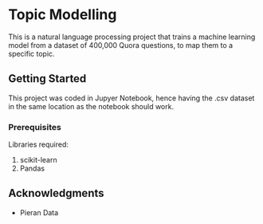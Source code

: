 # Topic Modelling

This is a natural language processing project that trains a machine learning model from a dataset of 400,000 Quora questions, to map them to a specific topic.

## Getting Started
This project was coded in Jupyer Notebook, hence having the .csv dataset in the same location as the notebook should work.

### Prerequisites
Libraries required:
1. scikit-learn
2. Pandas

## Acknowledgments
* Pieran Data

